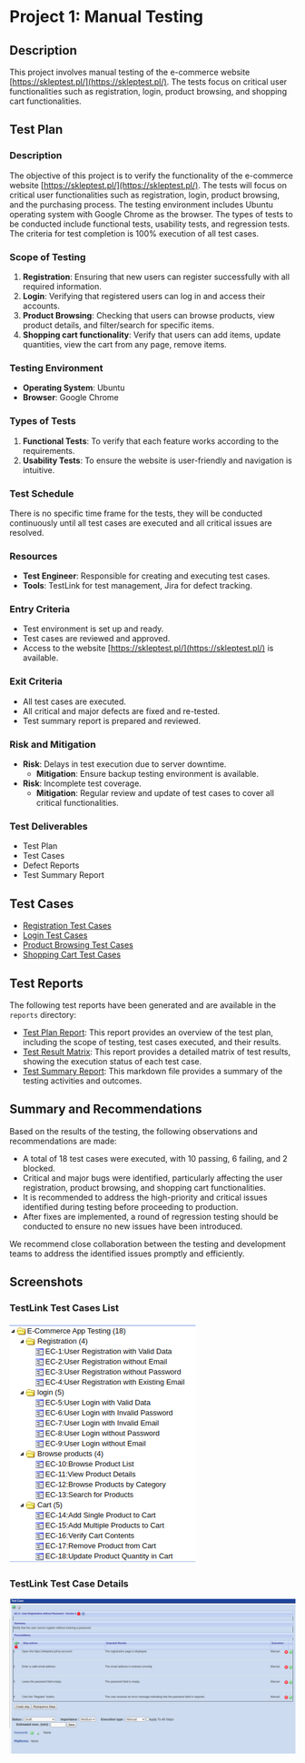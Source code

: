 # Project 1: Manual Testing

## Description
This project involves manual testing of the e-commerce website [https://skleptest.pl/](https://skleptest.pl/). The tests focus on critical user functionalities such as registration, login, product browsing, and shopping cart functionalities.

## Test Plan

### Description
The objective of this project is to verify the functionality of the e-commerce website [https://skleptest.pl/](https://skleptest.pl/). The tests will focus on critical user functionalities such as registration, login, product browsing, and the purchasing process. The testing environment includes Ubuntu operating system with Google Chrome as the browser. The types of tests to be conducted include functional tests, usability tests, and regression tests. The criteria for test completion is 100% execution of all test cases.

### Scope of Testing

1. **Registration**: Ensuring that new users can register successfully with all required information.
2. **Login**: Verifying that registered users can log in and access their accounts.
3. **Product Browsing**: Checking that users can browse products, view product details, and filter/search for specific items.
4. **Shopping cart functionality**: Verify that users can add items, update quantities, view the cart from any page, remove items.

### Testing Environment

- **Operating System**: Ubuntu
- **Browser**: Google Chrome

### Types of Tests

1. **Functional Tests**: To verify that each feature works according to the requirements.
2. **Usability Tests**: To ensure the website is user-friendly and navigation is intuitive.

### Test Schedule

There is no specific time frame for the tests, they will be conducted continuously until all test cases are executed and all critical issues are resolved.

### Resources

- **Test Engineer**: Responsible for creating and executing test cases.
- **Tools**: TestLink for test management, Jira for defect tracking.

### Entry Criteria

- Test environment is set up and ready.
- Test cases are reviewed and approved.
- Access to the website [https://skleptest.pl/](https://skleptest.pl/) is available.

### Exit Criteria

- All test cases are executed.
- All critical and major defects are fixed and re-tested.
- Test summary report is prepared and reviewed.

### Risk and Mitigation

- **Risk**: Delays in test execution due to server downtime.
  - **Mitigation**: Ensure backup testing environment is available.
- **Risk**: Incomplete test coverage.
  - **Mitigation**: Regular review and update of test cases to cover all critical functionalities.

### Test Deliverables

- Test Plan
- Test Cases
- Defect Reports
- Test Summary Report

## Test Cases
- [Registration Test Cases](TestCases_Registration.md)
- [Login Test Cases](TestCases_Login.md)
- [Product Browsing Test Cases](TestCases_ProductBrowsing.md)
- [Shopping Cart Test Cases](TestCases_Cart.md)

## Test Reports

The following test reports have been generated and are available in the `reports` directory:

- [Test Plan Report](./reports/TestLink-raport.pdf): This report provides an overview of the test plan, including the scope of testing, test cases executed, and their results.
- [Test Result Matrix](./reports/TestLink-Matrix.pdf): This report provides a detailed matrix of test results, showing the execution status of each test case.
- [Test Summary Report](TestReport.md): This markdown file provides a summary of the testing activities and outcomes.

## Summary and Recommendations

Based on the results of the testing, the following observations and recommendations are made:

- A total of 18 test cases were executed, with 10 passing, 6 failing, and 2 blocked.
- Critical and major bugs were identified, particularly affecting the user registration, product browsing, and shopping cart functionalities.
- It is recommended to address the high-priority and critical issues identified during testing before proceeding to production.
- After fixes are implemented, a round of regression testing should be conducted to ensure no new issues have been introduced.

We recommend close collaboration between the testing and development teams to address the identified issues promptly and efficiently.

## Screenshots

### TestLink Test Cases List
![TestLink Test Cases List](screenshots/testlink_test_cases_list.png)

### TestLink Test Case Details
![TestLink Test Case Details](screenshots/testlink_test_case_details.png)
